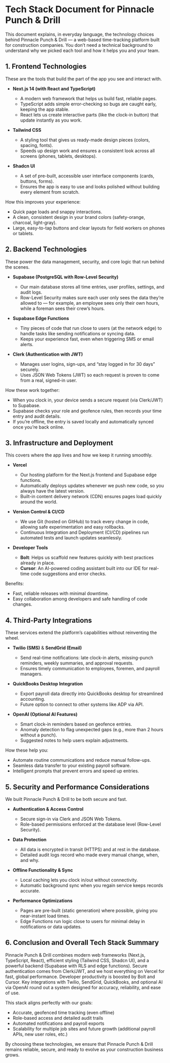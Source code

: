 # Tech Stack Document for Pinnacle Punch & Drill

This document explains, in everyday language, the technology choices behind Pinnacle Punch & Drill — a web-based time-tracking platform built for construction companies. You don’t need a technical background to understand why we picked each tool and how it helps you and your team.

## 1. Frontend Technologies
These are the tools that build the part of the app you see and interact with.

- **Next.js 14 (with React and TypeScript)**
  - A modern web framework that helps us build fast, reliable pages.
  - TypeScript adds simple error-checking so bugs are caught early, keeping the app stable.
  - React lets us create interactive parts (like the clock-in button) that update instantly as you work.

- **Tailwind CSS**
  - A styling tool that gives us ready-made design pieces (colors, spacing, fonts).
  - Speeds up design work and ensures a consistent look across all screens (phones, tablets, desktops).

- **Shadcn UI**
  - A set of pre-built, accessible user interface components (cards, buttons, forms).
  - Ensures the app is easy to use and looks polished without building every element from scratch.

How this improves your experience:
  - Quick page loads and snappy interactions.
  - A clean, consistent design in your brand colors (safety-orange, charcoal, light-gray).
  - Large, easy-to-tap buttons and clear layouts for field workers on phones or tablets.

## 2. Backend Technologies
These power the data management, security, and core logic that run behind the scenes.

- **Supabase (PostgreSQL with Row-Level Security)**
  - Our main database stores all time entries, user profiles, settings, and audit logs.
  - Row-Level Security makes sure each user only sees the data they’re allowed to — for example, an employee sees only their own hours, while a foreman sees their crew’s hours.

- **Supabase Edge Functions**
  - Tiny pieces of code that run close to users (at the network edge) to handle tasks like sending notifications or syncing data.
  - Keeps your experience fast, even when triggering SMS or email alerts.

- **Clerk (Authentication with JWT)**
  - Manages user logins, sign-ups, and “stay logged in for 30 days” securely.
  - Uses JSON Web Tokens (JWT) so each request is proven to come from a real, signed-in user.

How these work together:
  - When you clock in, your device sends a secure request (via Clerk/JWT) to Supabase.
  - Supabase checks your role and geofence rules, then records your time entry and audit details.
  - If you’re offline, the entry is saved locally and automatically synced once you’re back online.

## 3. Infrastructure and Deployment
This covers where the app lives and how we keep it running smoothly.

- **Vercel**
  - Our hosting platform for the Next.js frontend and Supabase edge functions.
  - Automatically deploys updates whenever we push new code, so you always have the latest version.
  - Built-in content delivery network (CDN) ensures pages load quickly around the world.

- **Version Control & CI/CD**
  - We use Git (hosted on GitHub) to track every change in code, allowing safe experimentation and easy rollbacks.
  - Continuous Integration and Deployment (CI/CD) pipelines run automated tests and launch updates seamlessly.

- **Developer Tools**
  - **Bolt**: Helps us scaffold new features quickly with best practices already in place.
  - **Cursor**: An AI-powered coding assistant built into our IDE for real-time code suggestions and error checks.

Benefits:
  - Fast, reliable releases with minimal downtime.
  - Easy collaboration among developers and safe handling of code changes.

## 4. Third-Party Integrations
These services extend the platform’s capabilities without reinventing the wheel.

- **Twilio (SMS)** & **SendGrid (Email)**
  - Send real-time notifications: late clock-in alerts, missing-punch reminders, weekly summaries, and approval requests.
  - Ensures timely communication to employees, foremen, and payroll managers.

- **QuickBooks Desktop Integration**
  - Export payroll data directly into QuickBooks desktop for streamlined accounting.
  - Future option to connect to other systems like ADP via API.

- **OpenAI (Optional AI Features)**
  - Smart clock-in reminders based on geofence entries.
  - Anomaly detection to flag unexpected gaps (e.g., more than 2 hours without a punch).
  - Suggested notes to help users explain adjustments.

How these help you:
  - Automate routine communications and reduce manual follow-ups.
  - Seamless data transfer to your existing payroll software.
  - Intelligent prompts that prevent errors and speed up entries.

## 5. Security and Performance Considerations
We built Pinnacle Punch & Drill to be both secure and fast.

- **Authentication & Access Control**
  - Secure sign-in via Clerk and JSON Web Tokens.
  - Role-based permissions enforced at the database level (Row-Level Security).

- **Data Protection**
  - All data is encrypted in transit (HTTPS) and at rest in the database.
  - Detailed audit logs record who made every manual change, when, and why.

- **Offline Functionality & Sync**
  - Local caching lets you clock in/out without connectivity.
  - Automatic background sync when you regain service keeps records accurate.

- **Performance Optimizations**
  - Pages are pre-built (static generation) where possible, giving you near-instant load times.
  - Edge Functions run logic close to users for minimal delay in notifications or data updates.

## 6. Conclusion and Overall Tech Stack Summary

Pinnacle Punch & Drill combines modern web frameworks (Next.js, TypeScript, React), efficient styling (Tailwind CSS, Shadcn UI), and a powerful backend (Supabase with RLS and edge functions). Secure authentication comes from Clerk/JWT, and we host everything on Vercel for fast, global performance. Developer productivity is boosted by Bolt and Cursor. Key integrations with Twilio, SendGrid, QuickBooks, and optional AI via OpenAI round out a system designed for accuracy, reliability, and ease of use.

This stack aligns perfectly with our goals:
-  Accurate, geofenced time tracking (even offline)
-  Role-based access and detailed audit trails
-  Automated notifications and payroll exports
-  Scalability for multiple job sites and future growth (additional payroll APIs, new user roles, etc.)

By choosing these technologies, we ensure that Pinnacle Punch & Drill remains reliable, secure, and ready to evolve as your construction business grows.